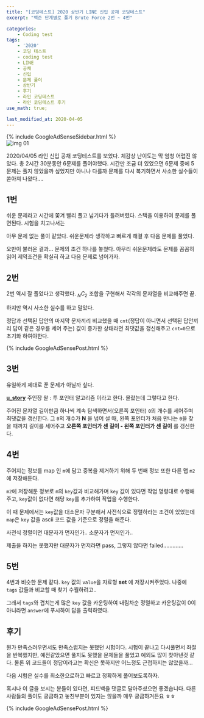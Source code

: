 ```yaml
---
title: "[코딩테스트] 2020 상반기 LINE 신입 공채 코딩테스트"
excerpt: "백준 단계별로 풀기 Brute Force 2번 ~ 4번"

categories:
    - Coding test
tags:
    - '2020'
    - 코딩 테스트
    - coding test
    - LINE
    - 공채
    - 신입
    - 문제 풀이
    - 상반기
    - 후기
    - 라인 코딩테스트
    - 라인 코딩테스트 후기
use_math: true;

last_modified_at: 2020-04-05  
---
```


{% include GoogleAdSenseSidebar.html %}  
![img 01](https://unsplash.com/photos/m_HRfLhgABo)

2020/04/05 라인 신입 공채 코딩테스트를 보았다. 체감상 난이도는 막 엄청 어렵진 않았다. 총 2시간 30분동안 6문제를 풀어야했다. 
시간만 조금 더 있었으면 6문제 중에 5문제는 풀지 않았을까 싶었지만 아니나 다를까 문제를 다시 복기하면서 사소한 실수들이 쏟아져 나왔다....

## 1번

쉬운 문제라고 시간에 쫓겨 빨리 풀고 넘기다가 틀려버렸다. 스택을 이용하여 문제를 풀면된다. 시험을 치고나서는 

  
아무 문제 없는 풀이 같았다. 쉬운문제라 생각하고 빠르게 해결 후 다음 문제를 풀었다.  

오만이 불러온 결과... 문제의 조건 하나를 놓쳤다. 아무리 쉬운문제라도 문제를 꼼꼼히 읽어 제약조건을 확실히 하고 다음 문제로 넘어가자.


## 2번

2번 역시 잘 풀었다고 생각했다. $_NC_2$ 조합을 구현해서 각각의 문자열을 비교해주면 끝.  

하지만 역시 사소한 실수를 하고 말았다.  


정답과 선택된 답안의 마지막 문자끼리 비교했을 때 `cnt`(정답이 아니면서 선택된 답안끼리 답이 같은 경우를 세어 주는) 값이 증가한 상태라면 최댓값을 갱신해주고 `cnt=0`으로 초기화 하여야한다.  
  
  
{% include GoogleAdSensePost.html %}
  
  
## 3번  

유일하게 제대로 푼 문제가 아닐까 싶다.  

[**u_story**](https://uyoo-story.tistory.com/) 주인장 왈 : 투 포인터 알고리즘 이라고 한다. 몰랐는데 그렇다고 한다.  

주어진 문자열 길이만큼 하나씩 계속 탐색하면서(오른쪽 포인터) `0`의 개수를 세어주며 최댓값을 갱신한다. 그 `0`의 개수가 **N** 을 넘어 설 때, 왼쪽 포인터가 처음 만나는 `0`을 찾을 때까지 길이를 세어주고 **오른쪽 포인터가 센 길이 - 왼쪽 포인터가 센 길이** 를 갱신한다.  


## 4번

주어지는 정보를 map 인 `m`에 담고 중복을 제거하기 위해 두 번째 정보 또한 다른 맵 `m2`에 저장해둔다. 

`m2`에 저장해둔 정보로 `m`의 `key`값과 비교해가며 `key` 값이 있다면 작업 명령대로 수행해주고, `key`값이 없다면 해당 `key`를 추가하여 작업을 수행한다.  

이 때 문제에서는 `key`값을 대소문자 구분해서 사전식으로 정렬하라는 조건이 있었는데 `map`은 `key` 값을 ascii 코드 값을 기준으로 정렬을 해준다.  

사전식 정렬이면 대문자가 먼자인가.. 소문자가 먼저인가.. 

제출을 하지는 못했지만 대문자가 먼저라면 pass, 그렇지 않다면 failed.............  

  
## 5번 

4번과 비슷한 문제 같다. `key` 값의 `value`을 자료형 **set** 에 저장시켜주었다. 나중에 `tags` 값들과 비교할 때 찾기 수월하려고.. 

그래서 `tags`와 겹치는게 많은 `key` 값을 카운팅하여 내림차순 정렬하고 카운팅값이 0이 아니라면 `answer`에 푸시하여 답을 출력하였다.  





## 후기

뭔가 만족스러우면서도 만족스럽지는 못했던 시험이다. 시험이 끝나고 다시풀면서 좌절을 반복했지만, 예전같았으면 풀지도 못했을 문제들을 풀었고 예외도 많이 찾아낸것 같다. 물론 위 코드들이 정답이라고는 확신은 못하지만 어느정도 근접하지는 않았을까...

다음 시험은 실수를 최소한으로하고 빠르고 정확하게 풀어보도록하자.



혹시나 이 글을 보시는 분들이 있다면, 피드백을 댓글로 달아주셨으면 좋겠습니다. 다른 사람들의 풀이도 궁금하고 놓친부분이 있지는 않을까 매우 궁금하거든요 ㅎㅎ

  
{% include GoogleAdSensePost.html %}  